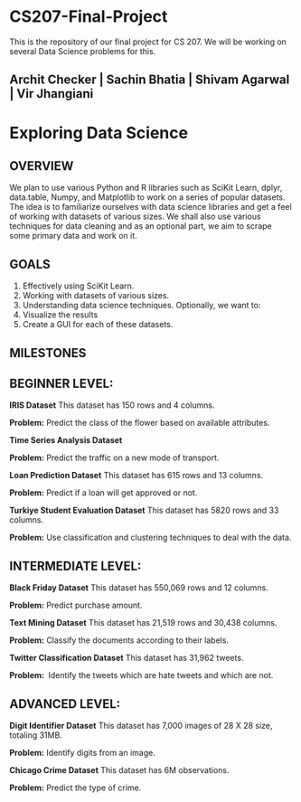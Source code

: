 # CS207-Final-Project
This is the repository of our final project for CS 207. We will be working on several Data Science problems for this.

## Archit Checker | Sachin Bhatia | Shivam Agarwal | Vir Jhangiani

# Exploring Data Science

## OVERVIEW

We plan to use various Python and R libraries such as SciKit Learn, dplyr, data.table, Numpy, and
Matplotlib to work on a series of popular datasets. The idea is to familiarize ourselves with data
science libraries and get a feel of working with datasets of various sizes. We shall also use
various techniques for data cleaning and as an optional part, we aim to scrape some primary data
and work on it.

## GOALS

1. Effectively using SciKit Learn.
2. Working with datasets of various sizes.
3. Understanding data science techniques.
Optionally, we want to:
1. Visualize the results
2. Create a GUI for each of these datasets.

## MILESTONES

## BEGINNER LEVEL​:

**IRIS Dataset**
This dataset has 150 rows and 4 columns.

**Problem:​** Predict the class of the flower based on available attributes.


**Time Series Analysis Dataset**

**Problem:​** Predict the traffic on a new mode of transport.


**Loan Prediction Dataset**
This dataset has 615 rows and 13 columns.

**Problem:​** Predict if a loan will get approved or not.


**Turkiye Student Evaluation Dataset**
This dataset has 5820 rows and 33 columns.

**Problem:​** Use classification and clustering techniques to deal with the data.

## INTERMEDIATE LEVEL​:

**Black Friday Dataset**
This dataset has 550,069 rows and 12 columns.

**Problem:​** Predict purchase amount.


**Text Mining Dataset**
This dataset has 21,519 rows and 30,438 columns.

**Problem:​** Classify the documents according to their labels.


**Twitter Classification Dataset**
This dataset has 31,962 tweets.

**Problem: ​** Identify​ the tweets which are hate tweets and which are not.

## ADVANCED LEVEL​:

**Digit Identifier Dataset**
This dataset has 7,000 images of 28 X 28 size, totaling 31MB.

**Problem:​** Identify digits from an image.


**Chicago Crime Dataset**
This dataset has 6M observations.

**Problem:​** Predict the type of crime.


